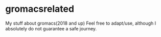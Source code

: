 # gromacsrelated
My stuff about gromacs(2018 and up)
Feel free to adapt/use, although I absolutely do not guarantee a safe journey. 
